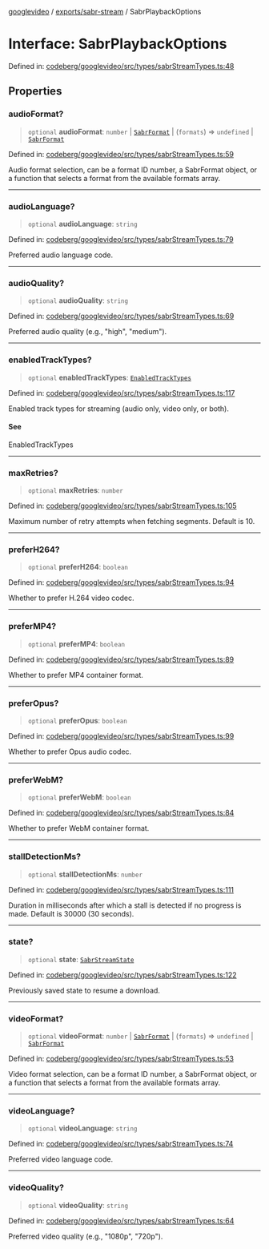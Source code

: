 [googlevideo](../../../README.md) / [exports/sabr-stream](../README.md) / SabrPlaybackOptions

# Interface: SabrPlaybackOptions

Defined in: [codeberg/googlevideo/src/types/sabrStreamTypes.ts:48](https://github.com/LuanRT/googlevideo/blob/19854137cadaf49fd755394883dfd7fe5fdaba20/src/types/sabrStreamTypes.ts#L48)

## Properties

### audioFormat?

> `optional` **audioFormat**: `number` \| [`SabrFormat`](../../../types/shared/interfaces/SabrFormat.md) \| (`formats`) => `undefined` \| [`SabrFormat`](../../../types/shared/interfaces/SabrFormat.md)

Defined in: [codeberg/googlevideo/src/types/sabrStreamTypes.ts:59](https://github.com/LuanRT/googlevideo/blob/19854137cadaf49fd755394883dfd7fe5fdaba20/src/types/sabrStreamTypes.ts#L59)

Audio format selection, can be a format ID number, a SabrFormat object,
or a function that selects a format from the available formats array.

***

### audioLanguage?

> `optional` **audioLanguage**: `string`

Defined in: [codeberg/googlevideo/src/types/sabrStreamTypes.ts:79](https://github.com/LuanRT/googlevideo/blob/19854137cadaf49fd755394883dfd7fe5fdaba20/src/types/sabrStreamTypes.ts#L79)

Preferred audio language code.

***

### audioQuality?

> `optional` **audioQuality**: `string`

Defined in: [codeberg/googlevideo/src/types/sabrStreamTypes.ts:69](https://github.com/LuanRT/googlevideo/blob/19854137cadaf49fd755394883dfd7fe5fdaba20/src/types/sabrStreamTypes.ts#L69)

Preferred audio quality (e.g., "high", "medium").

***

### enabledTrackTypes?

> `optional` **enabledTrackTypes**: [`EnabledTrackTypes`](../../utils/enumerations/EnabledTrackTypes.md)

Defined in: [codeberg/googlevideo/src/types/sabrStreamTypes.ts:117](https://github.com/LuanRT/googlevideo/blob/19854137cadaf49fd755394883dfd7fe5fdaba20/src/types/sabrStreamTypes.ts#L117)

Enabled track types for streaming (audio only, video only, or both).

#### See

EnabledTrackTypes

***

### maxRetries?

> `optional` **maxRetries**: `number`

Defined in: [codeberg/googlevideo/src/types/sabrStreamTypes.ts:105](https://github.com/LuanRT/googlevideo/blob/19854137cadaf49fd755394883dfd7fe5fdaba20/src/types/sabrStreamTypes.ts#L105)

Maximum number of retry attempts when fetching segments.
Default is 10.

***

### preferH264?

> `optional` **preferH264**: `boolean`

Defined in: [codeberg/googlevideo/src/types/sabrStreamTypes.ts:94](https://github.com/LuanRT/googlevideo/blob/19854137cadaf49fd755394883dfd7fe5fdaba20/src/types/sabrStreamTypes.ts#L94)

Whether to prefer H.264 video codec.

***

### preferMP4?

> `optional` **preferMP4**: `boolean`

Defined in: [codeberg/googlevideo/src/types/sabrStreamTypes.ts:89](https://github.com/LuanRT/googlevideo/blob/19854137cadaf49fd755394883dfd7fe5fdaba20/src/types/sabrStreamTypes.ts#L89)

Whether to prefer MP4 container format.

***

### preferOpus?

> `optional` **preferOpus**: `boolean`

Defined in: [codeberg/googlevideo/src/types/sabrStreamTypes.ts:99](https://github.com/LuanRT/googlevideo/blob/19854137cadaf49fd755394883dfd7fe5fdaba20/src/types/sabrStreamTypes.ts#L99)

Whether to prefer Opus audio codec.

***

### preferWebM?

> `optional` **preferWebM**: `boolean`

Defined in: [codeberg/googlevideo/src/types/sabrStreamTypes.ts:84](https://github.com/LuanRT/googlevideo/blob/19854137cadaf49fd755394883dfd7fe5fdaba20/src/types/sabrStreamTypes.ts#L84)

Whether to prefer WebM container format.

***

### stallDetectionMs?

> `optional` **stallDetectionMs**: `number`

Defined in: [codeberg/googlevideo/src/types/sabrStreamTypes.ts:111](https://github.com/LuanRT/googlevideo/blob/19854137cadaf49fd755394883dfd7fe5fdaba20/src/types/sabrStreamTypes.ts#L111)

Duration in milliseconds after which a stall is detected if no progress is made.
Default is 30000 (30 seconds).

***

### state?

> `optional` **state**: [`SabrStreamState`](SabrStreamState.md)

Defined in: [codeberg/googlevideo/src/types/sabrStreamTypes.ts:122](https://github.com/LuanRT/googlevideo/blob/19854137cadaf49fd755394883dfd7fe5fdaba20/src/types/sabrStreamTypes.ts#L122)

Previously saved state to resume a download.

***

### videoFormat?

> `optional` **videoFormat**: `number` \| [`SabrFormat`](../../../types/shared/interfaces/SabrFormat.md) \| (`formats`) => `undefined` \| [`SabrFormat`](../../../types/shared/interfaces/SabrFormat.md)

Defined in: [codeberg/googlevideo/src/types/sabrStreamTypes.ts:53](https://github.com/LuanRT/googlevideo/blob/19854137cadaf49fd755394883dfd7fe5fdaba20/src/types/sabrStreamTypes.ts#L53)

Video format selection, can be a format ID number, a SabrFormat object,
or a function that selects a format from the available formats array.

***

### videoLanguage?

> `optional` **videoLanguage**: `string`

Defined in: [codeberg/googlevideo/src/types/sabrStreamTypes.ts:74](https://github.com/LuanRT/googlevideo/blob/19854137cadaf49fd755394883dfd7fe5fdaba20/src/types/sabrStreamTypes.ts#L74)

Preferred video language code.

***

### videoQuality?

> `optional` **videoQuality**: `string`

Defined in: [codeberg/googlevideo/src/types/sabrStreamTypes.ts:64](https://github.com/LuanRT/googlevideo/blob/19854137cadaf49fd755394883dfd7fe5fdaba20/src/types/sabrStreamTypes.ts#L64)

Preferred video quality (e.g., "1080p", "720p").
